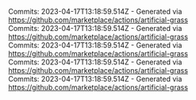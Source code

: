 Commits: 2023-04-17T13:18:59.514Z - Generated via https://github.com/marketplace/actions/artificial-grass
<br>
Commits: 2023-04-17T13:18:59.514Z - Generated via https://github.com/marketplace/actions/artificial-grass
<br>
Commits: 2023-04-17T13:18:59.514Z - Generated via https://github.com/marketplace/actions/artificial-grass
<br>
Commits: 2023-04-17T13:18:59.514Z - Generated via https://github.com/marketplace/actions/artificial-grass
<br>
Commits: 2023-04-17T13:18:59.514Z - Generated via https://github.com/marketplace/actions/artificial-grass
<br>
